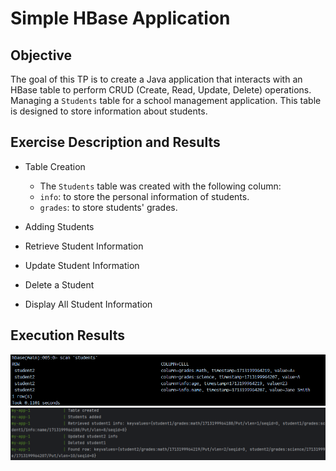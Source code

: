 # Simple HBase Application

## Objective

The goal of this TP is to create a Java application that interacts with an HBase table to perform CRUD (Create, Read, Update, Delete) operations. Managing a `Students` table for a school management application. This table is designed to store information about students.

## Exercise Description and Results
- Table Creation
  - The `Students` table was created with the following column:
  - `info`: to store the personal information of students.
  - `grades`: to store students' grades.

- Adding Students
- Retrieve Student Information
- Update Student Information
- Delete a Student
- Display All Student Information

## Execution Results

![Table Creation and Students Addition Results](https://github.com/ELMOUADDIBE/hbase_tp4/blob/master/img/tp4.png?raw=true)
![Table](https://github.com/ELMOUADDIBE/hbase_tp4/blob/master/img/tp4%20_2.png)
